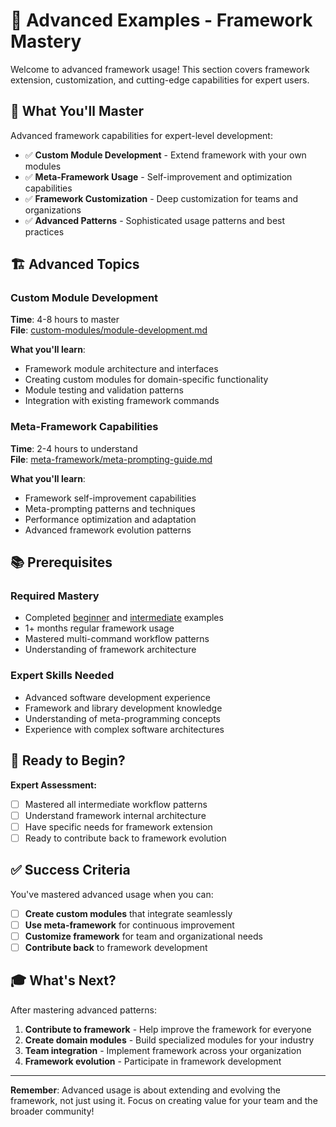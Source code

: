 # 🔴 Advanced Examples - Framework Mastery

Welcome to advanced framework usage! This section covers framework extension, customization, and cutting-edge capabilities for expert users.

## 🎯 What You'll Master

Advanced framework capabilities for expert-level development:
- ✅ **Custom Module Development** - Extend framework with your own modules
- ✅ **Meta-Framework Usage** - Self-improvement and optimization capabilities
- ✅ **Framework Customization** - Deep customization for teams and organizations
- ✅ **Advanced Patterns** - Sophisticated usage patterns and best practices

## 🏗️ Advanced Topics

### Custom Module Development
**Time**: 4-8 hours to master  
**File**: [custom-modules/module-development.md](custom-modules/module-development.md)

**What you'll learn**:
- Framework module architecture and interfaces
- Creating custom modules for domain-specific functionality
- Module testing and validation patterns
- Integration with existing framework commands

### Meta-Framework Capabilities
**Time**: 2-4 hours to understand  
**File**: [meta-framework/meta-prompting-guide.md](meta-framework/meta-prompting-guide.md)

**What you'll learn**:
- Framework self-improvement capabilities
- Meta-prompting patterns and techniques
- Performance optimization and adaptation
- Advanced framework evolution patterns

## 📚 Prerequisites

### Required Mastery
- Completed [beginner](../01-beginner/) and [intermediate](../02-intermediate/) examples
- 1+ months regular framework usage
- Mastered multi-command workflow patterns
- Understanding of framework architecture

### Expert Skills Needed
- Advanced software development experience
- Framework and library development knowledge
- Understanding of meta-programming concepts
- Experience with complex software architectures

## 🚀 Ready to Begin?

**Expert Assessment:**
- [ ] Mastered all intermediate workflow patterns
- [ ] Understand framework internal architecture
- [ ] Have specific needs for framework extension
- [ ] Ready to contribute back to framework evolution

## ✅ Success Criteria

You've mastered advanced usage when you can:
- [ ] **Create custom modules** that integrate seamlessly
- [ ] **Use meta-framework** for continuous improvement
- [ ] **Customize framework** for team and organizational needs
- [ ] **Contribute back** to framework development

## 🎓 What's Next?

After mastering advanced patterns:
1. **Contribute to framework** - Help improve the framework for everyone
2. **Create domain modules** - Build specialized modules for your industry
3. **Team integration** - Implement framework across your organization
4. **Framework evolution** - Participate in framework development

---

**Remember**: Advanced usage is about extending and evolving the framework, not just using it. Focus on creating value for your team and the broader community!